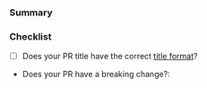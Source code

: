 <!---
Thanks for contributing to the Amplitude iOS/tvOS/macOS SDK! 🎉

Please fill out the following sections to help us quickly review your pull request.
--->

### Summary

<!-- What does the PR do? -->

### Checklist

* [ ] Does your PR title have the correct [title format](https://github.com/amplitude/Amplitude-iOS/blob/main/CONTRIBUTING.md#pr-commit-title-conventions)?
* Does your PR have a breaking change?:  <!-- Yes or no -->
